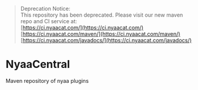 > Deprecation Notice:  
> This repository has been deprecated. Please visit our new maven repo and CI service at:  
> [https://ci.nyaacat.com/](https://ci.nyaacat.com/)  
> [https://ci.nyaacat.com/maven/](https://ci.nyaacat.com/maven/)  
> [https://ci.nyaacat.com/javadocs/](https://ci.nyaacat.com/javadocs/)  

# NyaaCentral
Maven repository of nyaa plugins
